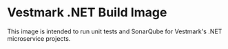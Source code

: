 # Vestmark .NET Build Image

This image is intended to run unit tests and SonarQube for Vestmark's .NET microservice projects.
